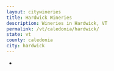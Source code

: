 ```yaml
---
layout: citywineries
title: Hardwick Wineries
description: Wineries in Hardwick, VT
permalink: /vt/caledonia/hardwick/
state: vt
county: caledonia
city: hardwick
---
```

-

